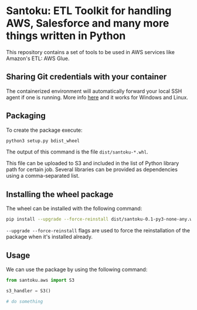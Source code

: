# Santoku: ETL Toolkit for handling AWS, Salesforce and many more things written in Python

This repository contains a set of tools to be used in AWS services like Amazon's ETL: AWS Glue.

## Sharing Git credentials with your container

The containerized environment will automatically forward your local SSH agent if one is running.
More info [here](https://code.visualstudio.com/docs/remote/containers#_using-ssh-keys) and it works for Windows and Linux.

## Packaging

To create the package execute:

```bash
python3 setup.py bdist_wheel
```

The output of this command is the file `dist/santoku-*.whl`.

This file can be uploaded to S3 and included in the list of Python library path for certain job. Several libraries can be provided as dependencies using a comma-separated list.

## Installing the wheel package

The wheel can be installed with the following command:

```bash
pip install --upgrade --force-reinstall dist/santoku-0.1-py3-none-any.whl
```

`--upgrade --force-reinstall` flags are used to force the reinstallation of the package when it's installed already.

## Usage

We can use the package by using the following command:

```python
from santoku.aws import S3

s3_handler = S3()

# do something
```
